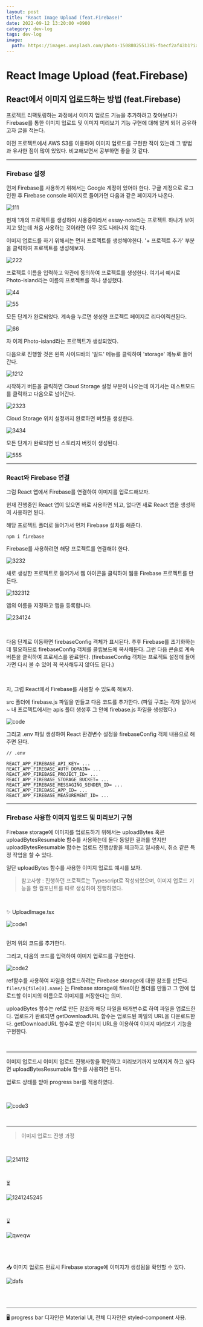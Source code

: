 ```yaml
---
layout: post
title: "React Image Upload (feat.Firebase)"
date: 2022-09-12 13:20:00 +0900
category: dev-log
tags: dev-log
image:
  path: https://images.unsplash.com/photo-1508802551395-fbecf2af43b1?ixlib=rb-1.2.1&ixid=MnwxMjA3fDB8MHxwaG90by1wYWdlfHx8fGVufDB8fHx8&auto=format&fit=crop&w=1212&q=80
---
```


# React Image Upload (feat.Firebase)

## React에서 이미지 업로드하는 방법 (feat.Firebase)

프로젝트 리팩토링하는 과정에서 이미지 업로드 기능을 추가하려고 찾아보다가 Firebase를 통한 이미지 업로드 및 이미지 미리보기 기능 구현에 대해 알게 되어 공유하고자 글을 적는다.

이전 프로젝트에서 AWS S3를 이용하여 이미지 업로드를 구현한 적이 있는데 그 방법과 유사한 점이 많이 있었다. 비교해보면서 공부하면 좋을 것 같다.

---

### Firebase 설정

먼저 Firebase를 사용하기 위해서는 Google 계정이 있어야 한다. 구글 계정으로 로그인한 후 Firebase console 페이지로 들어가면 다음과 같은 페이지가 나온다.

![111](https://user-images.githubusercontent.com/79234473/189578275-c39d1282-aa60-4684-a465-603c8e61f087.png)

현재 1개의 프로젝트를 생성하여 사용중이라서 essay-note라는 프로젝트 하나가 보여지고 있는데 처음 사용하는 것이라면 아무 것도 나타나지 않는다.

이미지 업로드를 하기 위해서는 먼저 프로젝트를 생성해야한다. '+ 프로젝트 추가' 부분을 클릭하여 프로젝트를 생성해보자.

![222](https://user-images.githubusercontent.com/79234473/189578946-228209f8-856a-458d-ae99-e191a99dd645.png)

프로젝트 이름을 입력하고 약관에 동의하여 프로젝트를 생성한다. 여기서 예시로 Photo-island라는 이름의 프로젝트를 하나 생성했다.

![44](https://user-images.githubusercontent.com/79234473/189580072-f1603da1-f2e0-4a02-94ce-88ffea5d3bb8.png)

![55](https://user-images.githubusercontent.com/79234473/189580063-2ad4ee4e-0937-4450-97db-f641952c41fc.png)

모든 단계가 완료되었다. 계속을 누르면 생성한 프로젝트 페이지로 리다이렉션된다.

![66](https://user-images.githubusercontent.com/79234473/189580338-57eb89f1-0e84-4e56-b0a5-298d20485936.png)

자 이제 Photo-island라는 프로젝트가 생성되었다.

다음으로 진행할 것은 왼쪽 사이드바의 '빌드' 메뉴를 클릭하여 'storage' 메뉴로 들어간다.

![1212](https://user-images.githubusercontent.com/79234473/189580983-74eb348a-394b-4fc6-b72f-c16734aede2b.png)

시작하기 버튼을 클릭하면 Cloud Storage 설정 부분이 나오는데 여기서는 테스트모드를 클릭하고 다음으로 넘어간다.

![2323](https://user-images.githubusercontent.com/79234473/189580977-786ab7b6-cac2-4dff-9453-06c728e64027.png)

Cloud Storage 위치 설정까지 완료하면 버킷을 생성한다.

![3434](https://user-images.githubusercontent.com/79234473/189580970-1978141b-3c26-4019-b25d-1ff7c3bb7df5.png)

모든 단계가 완료되면 빈 스토리지 버킷이 생성된다.

![555](https://user-images.githubusercontent.com/79234473/189581267-72740958-290b-4ccd-b381-018a51ea8477.png)

---

### React와 Firebase 연결

그럼 React 앱에서 Firebase를 연결하여 이미지를 업로드해보자.

현재 진행중인 React 앱이 있으면 바로 사용하면 되고, 없다면 새로 React 앱을 생성하여 사용하면 된다.

해당 프로젝트 폴더로 들어가서 먼저 Firebase 설치를 해준다.

```
npm i firebase
```

Firebase를 사용하려면 해당 프로젝트를 연결해야 한다.

![3232](https://user-images.githubusercontent.com/79234473/189584477-ec57f5c1-a3c3-4bda-980b-438ce9bd50be.png)

새로 생성한 프로젝트로 들어가서 웹 아이콘을 클릭하여 웹용 Firebase 프로젝트를 만든다.

![132312](https://user-images.githubusercontent.com/79234473/189585041-df3837df-190b-4d55-83e1-9a878ec194b9.png)

앱의 이름을 지정하고 앱을 등록합니다.

![234124](https://user-images.githubusercontent.com/79234473/189585491-20f13ae9-2c94-4976-bcf8-b065fc528166.png)

<br>

다음 단계로 이동하면 firebaseConfig 객체가 표시된다. 추후 Firebase를 초기화하는 데 필요하므로 firebaseConfig 객체를 클립보드에 복사해둔다. 그런 다음 콘솔로 계속 버튼을 클릭하여 프로세스를 완료한다.
(firebaseConfig 객체는 프로젝트 설정에 들어가면 다시 볼 수 있어 꼭 복사해두지 않아도 된다.)

<br>

자, 그럼 React에서 Firebase를 사용할 수 있도록 해보자.

src 폴더에 firebase.js 파일을 만들고 다음 코드를 추가한다. (파일 구조는 각자 알아서~ 내 프로젝트에서는 apis 폴더 생성후 그 안에 firebase.js 파일을 생성했다.)

![code](https://user-images.githubusercontent.com/79234473/189589120-0416040a-0947-4c2d-9984-ddf4f3866bb2.png)

그리고 .env 파일 생성하여 React 환경변수 설정을 firebaseConfig 객체 내용으로 해주면 된다.

```
// .env

REACT_APP_FIREBASE_API_KEY= ...
REACT_APP_FIREBASE_AUTH_DOMAIN= ...
REACT_APP_FIREBASE_PROJECT_ID= ...
REACT_APP_FIREBASE_STORAGE_BUCKET= ...
REACT_APP_FIREBASE_MESSAGING_SENDER_ID= ...
REACT_APP_FIREBASE_APP_ID= ...
REACT_APP_FIREBASE_MEASUREMENT_ID= ...
```

---

### Firebase 사용한 이미지 업로드 및 미리보기 구현

Firebase storage에 이미지를 업로드하기 위해서는 uploadBytes 혹은 uploadBytesResumable 함수를 사용하는데 둘다 동일한 결과를 얻지만 uploadBytesResumable 함수는 업로드 진행상황을 체크하고 일시중시, 취소 같은 특정 작업을 할 수 있다.

일단 uploadBytes 함수를 사용한 이미지 업로드 예시를 보자.

> 참고사항 : 진행하던 프로젝트는 Typescript로 작성되었으며, 이미지 업로드 기능을 할 컴포넌트를 따로 생성하여 진행하였다.

<br>

✨ UploadImage.tsx

![code1](https://user-images.githubusercontent.com/79234473/189645602-2fe80507-825d-4b4b-bc86-292fdc1f0c98.png)

<br>
먼저 위의 코드를 추가한다.

<br>

그리고, 다음의 코드를 입력하여 이미지 업로드를 구현한다.

![code2](https://user-images.githubusercontent.com/79234473/189648464-4350d349-6a92-4d33-86cc-e5f32541e3aa.png)

ref함수를 사용하여 파일을 업로드하려는 Firebase storage에 대한 참조를 만든다.
`files/${file[0].name}` 는 Firebase storage에 files이란 폴더를 만들고 그 안에 업로드할 이미지의 이름으로 이미지를 저장한다는 의미.

uploadBytes 함수는 ref로 만든 참조와 해당 파일을 매개변수로 하여 파일을 업로드한다.
업로드가 완료되면 getDownloadURL 함수는 업로드된 파일의 URL을 다운로드한다.
getDownloadURL 함수로 받은 이미지 URL을 이용하여 이미지 미리보기 기능을 구현한다.

<br>

---

이미지 업로드시 이미지 업로드 진행사항을 확인하고 미리보기까지 보여지게 하고 싶다면 uploadBytesResumable 함수를 사용하면 된다.

업로드 상태를 받아 progress bar를 적용하였다.

<br>

![code3](https://user-images.githubusercontent.com/79234473/189650495-da87205c-0205-4578-88ee-13cef9228943.png)

<br>

---

> 이미지 업로드 진행 과정

<br>

![214112](https://user-images.githubusercontent.com/79234473/189652261-77abf9d6-1bf0-4280-9026-669def6dfdf1.png)

<br>

⏳

![1241245245](https://user-images.githubusercontent.com/79234473/189652264-68cfba90-ab56-4e47-876e-9f84411a6624.png)

<br>

⌛️

![qweqw](https://user-images.githubusercontent.com/79234473/189652440-749b0dc2-f21c-43b7-8989-9bb595406ca2.png)

<br>
<br>
<br>
📥 이미지 업로드 완료시 Firebase storage에 이미지가 생성됨을 확인할 수 있다.

![dafs](https://user-images.githubusercontent.com/79234473/189788383-f461be18-e4de-47b5-b3b4-f46c5250bea8.png)

<br>
<br>

---

🖥 progress bar 디자인은 Material UI, 전체 디자인은 styled-component 사용.
